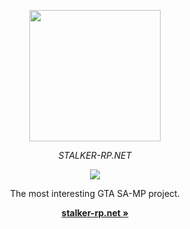 <p align="center">
  <a aria-label="stalker-rp.net logo" href="https://stalker-rp.net">
    <img src="https://avatars.githubusercontent.com/u/128098086" width="210" />
  </a>
</p>

<p align="center">
  <em>STALKER-RP.NET</em>
</p>

<p align="center">
  <a href="https://github.com/stalker-rp-net/api-doc/wiki">
    <img src="https://img.shields.io/badge/API_Docs-9083D2?logoColor=9083D2" />
  </a>
</p>

<p align="center">
  The most interesting GTA SA-MP project.
</p>

<p align="center">
  <a href="https://stalker-rp.net"><strong>stalker-rp.net »</strong></a>
</p>
